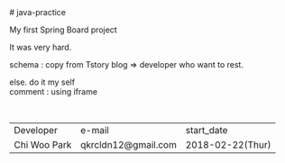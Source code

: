 <meta charset="UTF-8">
# java-practice

My first Spring Board project

It was very hard.

schema : copy from Tstory blog => developer who want to rest.

else. do it my self<br>
comment : using iframe

<html>
  <body>
    <table>
      <tr>
        <td>Developer</td><td>e-mail</td><td>start_date</td>
      </tr>
      <tr>
        <td>Chi Woo Park</td><td>qkrcldn12@gmail.com</td><td>2018-02-22(Thur)</td>
      </tr>      
    </table>
  </body>
</html>
